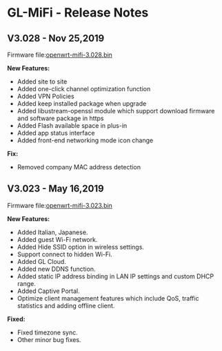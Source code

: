 # GL-MiFi - Release Notes


## V3.028 - Nov 25,2019

Firmware file:[openwrt-mifi-3.028.bin](https://s3.us-east-2.amazonaws.com/download.gl-inet.com/firmware/mifi/v1/openwrt-mifi-3.028.bin)

**New Features:**


- Added site to site
- Added one-click channel optimization function
- Added VPN Policies
- Added keep installed package when upgrade
- Added libustream-openssl module which support download firmware and software package in https
- Added Flash available space in plus-in
- Added app status interface
- Added front-end networking mode icon change

**Fix:**
- Removed company MAC address detection


## V3.023 - May 16,2019

Firmware file:[openwrt-mifi-3.023.bin](https://s3.us-east-2.amazonaws.com/download.gl-inet.com/firmware/mifi/v1/openwrt-mifi-3.023.bin)

**New Features:**


- Added Italian, Japanese.
- Added guest Wi-Fi network.
- Added Hide SSID option in wireless settings.
- Support connect to hidden Wi-Fi.
- Added GL Cloud.
- Added new DDNS function.
- Added static IP address binding in LAN IP settings and custom DHCP range.
- Added Captive Portal.
- Optimize client management features which include QoS, traffic statistics and adding offline client.

**Fixed:**


- Fixed timezone sync.
- Other minor bug fixes.

